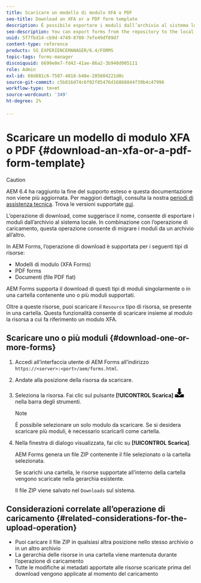 ```yaml
---
title: Scaricare un modello di modulo XFA o PDF
seo-title: Download an XFA or a PDF form template
description: È possibile esportare i moduli dall’archivio al sistema locale ed eseguire la migrazione dei moduli scaricati nel nuovo archivio.
seo-description: You can export forms from the repository to the local system and migrate the downloaded forms to new repository.
uuid: 5f7fbd14-cb9d-4749-8708-7efe49df89d7
content-type: reference
products: SG_EXPERIENCEMANAGER/6.4/FORMS
topic-tags: forms-manager
discoiquuid: 6699e0e7-fd42-41ae-86a2-3b940d905111
role: Admin
exl-id: 68d881c6-7507-4018-b40e-205604221d0c
source-git-commit: c5b816d74c6f02f85476d16868844f39b4c47996
workflow-type: tm+mt
source-wordcount: '349'
ht-degree: 2%

---
```


# Scaricare un modello di modulo XFA o PDF {#download-an-xfa-or-a-pdf-form-template}

>[!CAUTION]
>
>AEM 6.4 ha raggiunto la fine del supporto esteso e questa documentazione non viene più aggiornata. Per maggiori dettagli, consulta la nostra [periodi di assistenza tecnica](https://helpx.adobe.com/it/support/programs/eol-matrix.html). Trova le versioni supportate [qui](https://experienceleague.adobe.com/docs/).

L’operazione di download, come suggerisce il nome, consente di esportare i moduli dall’archivio al sistema locale. In combinazione con l’operazione di caricamento, questa operazione consente di migrare i moduli da un archivio all’altro.

In AEM Forms, l’operazione di download è supportata per i seguenti tipi di risorse:

* Modelli di modulo (XFA Forms)
* PDF forms
* Documenti (file PDF flat)

AEM Forms supporta il download di questi tipi di moduli singolarmente o in una cartella contenente uno o più moduli supportati.

Oltre a queste risorse, puoi scaricare il `Resource` tipo di risorsa, se presente in una cartella. Questa funzionalità consente di scaricare insieme al modulo la risorsa a cui fa riferimento un modulo XFA.

## Scaricare uno o più moduli {#download-one-or-more-forms}

1. Accedi all’interfaccia utente di AEM Forms all’indirizzo `https://<server>:<port>/aem/forms.html`.

1. Andate alla posizione della risorsa da scaricare.

1. Seleziona la risorsa. Fai clic sul pulsante **[!UICONTROL Scarica]** ![aem6forms_download](assets/aem6forms_download.png) nella barra degli strumenti.

   >[!NOTE]
   >
   >È possibile selezionare un solo modulo da scaricare. Se si desidera scaricare più moduli, è necessario scaricarli come cartella.

1. Nella finestra di dialogo visualizzata, fai clic su **[!UICONTROL Scarica]**.

   AEM Forms genera un file ZIP contenente il file selezionato o la cartella selezionata.

   Se scarichi una cartella, le risorse supportate all’interno della cartella vengono scaricate nella gerarchia esistente.

   Il file ZIP viene salvato nel `Downloads` sul sistema.

## Considerazioni correlate all’operazione di caricamento {#related-considerations-for-the-upload-operation}

* Puoi caricare il file ZIP in qualsiasi altra posizione nello stesso archivio o in un altro archivio
* La gerarchia delle risorse in una cartella viene mantenuta durante l’operazione di caricamento
* Tutte le modifiche ai metadati apportate alle risorse scaricate prima del download vengono applicate al momento del caricamento
